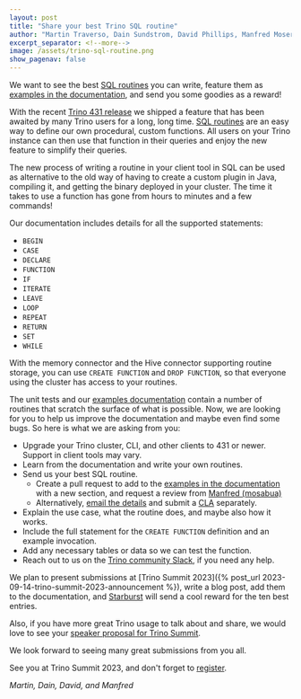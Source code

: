 ```yaml
---
layout: post
title: "Share your best Trino SQL routine"
author: "Martin Traverso, Dain Sundstrom, David Phillips, Manfred Moser"
excerpt_separator: <!--more-->
image: /assets/trino-sql-routine.png
show_pagenav: false
---
```


We want to see the best [SQL routines]({{site_url}}/docs/current/routines.html)
you can write, feature them as [examples in the
documentation]({{site_url}}/docs/current/routines/examples.html), and send you
some goodies as a reward!

<!--more-->

With the recent [Trino 431
release]({{site_url}}/docs/current/release/release-431.html) we shipped a
feature that has been awaited by many Trino users for a long, long time. [SQL
routines]({{site_url}}/docs/current/routines.html) are an easy way to define our
own procedural, custom functions. All users on your Trino instance can then use
that function in their queries and enjoy the new feature to simplify their
queries.

The new process of writing a routine in your client tool in SQL can be used as
alternative to the old way of having to create a custom plugin in Java,
compiling it, and getting the binary deployed in your cluster. The time it takes
to use a function has gone from hours to minutes and a few commands!

Our documentation includes details for all the supported statements:

* `BEGIN`
* `CASE`
* `DECLARE`
* `FUNCTION`
* `IF`
* `ITERATE`
* `LEAVE`
* `LOOP`
* `REPEAT`
* `RETURN`
* `SET`
* `WHILE`

With the memory connector and the Hive connector supporting routine storage, you
can use `CREATE FUNCTION` and `DROP FUNCTION`, so that everyone using the
cluster has access to your routines.

The unit tests and our [examples
documentation]({{site_url}}/docs/current/routines/examples.html) contain a
number of routines that scratch the surface of what is possible. Now, we are
looking for you to help us improve the documentation and maybe even find some
bugs. So here is what we are asking from you:

* Upgrade your Trino cluster, CLI, and other clients to 431 or newer. Support in
  client tools may vary.
* Learn from the documentation and write your own routines.
* Send us your best SQL routine.
  * Create a pull request to add to the [examples in the
    documentation](https://github.com/trinodb/trino/blob/master/docs/src/main/sphinx/routines/examples.md)
    with a new section, and request a review from [Manfred
    (mosabua)](https://github.com/mosabua)
  * Alternatively, [email the details](mailto:manfred@starburst.io) and submit a
    [CLA](https://github.com/trinodb/cla) separately.
* Explain the use case, what the routine does, and maybe also how it works.
* Include the full statement for the `CREATE FUNCTION` definition and an example
  invocation.
* Add any necessary tables or data so we can test the function.
* Reach out to us on the [Trino community Slack]({{site.baseurl}}/slack.html),
  if you need any help.

We plan to present submissions at [Trino Summit 2023]({% post_url
2023-09-14-trino-summit-2023-announcement %}), write a blog post, add them to
the documentation, and [Starburst](https://www.starburst.io/) will send a cool
reward for the ten best entries.

Also, if you have more great Trino usage to talk about and share, we would love
to see your [speaker proposal for Trino
Summit](https://sessionize.com/trino-summit-2023/).

We look forward to seeing many great submissions from you all.

See you at Trino Summit 2023, and don't forget to
[register](https://www.starburst.io/info/trinosummit2023/?utm_source=trino&utm_medium=website&utm_campaign=NORAM-FY24-Q4-EV-Trino-Summit-2023&utm_content=blog-1).

*Martin, Dain, David, and Manfred*
